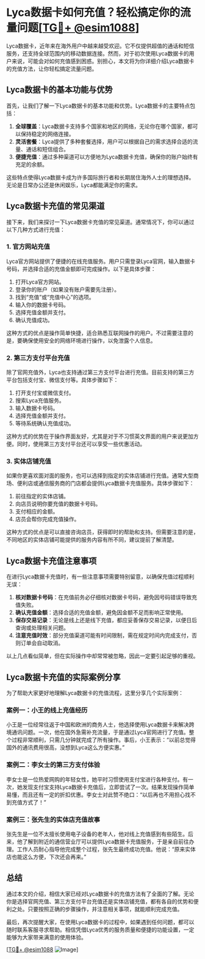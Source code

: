 # Lyca数据卡如何充值？轻松搞定你的流量问题[[TG💪+ @esim1088](https://t.me/s/esim1088)]

Lyca数据卡，近年来在海外用户中越来越受欢迎。它不仅提供超值的通话和短信服务，还支持全球范围内的移动数据连接。然而，对于初次使用Lyca数据卡的用户来说，可能会对如何充值感到困惑。别担心，本文将为你详细介绍Lyca数据卡的充值方法，让你轻松搞定流量问题。

## Lyca数据卡的基本功能与优势

首先，让我们了解一下Lyca数据卡的基本功能和优势。Lyca数据卡的主要特点包括：

1. **全球覆盖**：Lyca数据卡支持多个国家和地区的网络，无论你在哪个国家，都可以保持稳定的网络连接。
2. **灵活套餐**：Lyca提供了多种套餐选择，用户可以根据自己的需求选择合适的流量、通话和短信组合。
3. **便捷充值**：通过多种渠道可以方便地为Lyca数据卡充值，确保你的账户始终有充足的余额。

这些特点使得Lyca数据卡成为许多国际旅行者和长期居住海外人士的理想选择。无论是日常办公还是休闲娱乐，Lyca都能满足你的需求。

## Lyca数据卡充值的常见渠道

接下来，我们来探讨一下Lyca数据卡充值的常见渠道。通常情况下，你可以通过以下几种方式进行充值：

### 1. 官方网站充值

Lyca官方网站提供了便捷的在线充值服务。用户只需登录Lyca官网，输入数据卡号码，并选择合适的充值金额即可完成操作。以下是具体步骤：

1. 打开Lyca官方网站。
2. 登录你的账户（如果没有账户需要先注册）。
3. 找到“充值”或“充值中心”的选项。
4. 输入你的数据卡号码。
5. 选择充值金额并支付。
6. 确认充值成功。

这种方式的优点是操作简单快捷，适合熟悉互联网操作的用户。不过需要注意的是，要确保使用安全的网络环境进行操作，以免泄露个人信息。

### 2. 第三方支付平台充值

除了官网充值外，Lyca也支持通过第三方支付平台进行充值。目前支持的第三方平台包括支付宝、微信支付等。具体步骤如下：

1. 打开支付宝或微信支付。
2. 搜索Lyca充值服务。
3. 输入数据卡号码。
4. 选择充值金额并支付。
5. 等待系统确认充值成功。

这种方式的优势在于操作界面友好，尤其是对于不习惯英文界面的用户来说更加方便。同时，使用第三方支付平台还可以享受一些优惠活动。

### 3. 实体店铺充值

如果你更喜欢面对面的服务，也可以选择到指定的实体店铺进行充值。通常大型商场、便利店或通信服务商的门店都会提供Lyca数据卡充值服务。具体步骤如下：

1. 前往指定的实体店铺。
2. 向店员说明你要充值的数据卡号码。
3. 支付相应的金额。
4. 店员会帮你完成充值操作。

这种方式的优点是可以直接咨询店员，获得即时的帮助和支持。但需要注意的是，不同地区的实体店铺可能提供的服务内容有所不同，建议提前了解清楚。

## Lyca数据卡充值注意事项

在进行Lyca数据卡充值时，有一些注意事项需要特别留意，以确保充值过程顺利无误：

1. **核对数据卡号码**：在充值前务必仔细核对数据卡号码，避免因号码错误导致充值失败。
2. **确认充值金额**：选择合适的充值金额，避免因金额不足而影响正常使用。
3. **保存交易记录**：无论是线上还是线下充值，都应妥善保存交易记录，以便日后查询或处理相关问题。
4. **注意充值时效**：部分充值渠道可能有时间限制，需在规定时间内完成支付，否则订单会自动取消。

以上几点看似简单，但在实际操作中却常常被忽略，因此一定要引起足够的重视。

## Lyca数据卡充值的实际案例分享

为了帮助大家更好地理解Lyca数据卡的充值流程，这里分享几个实际案例：

### 案例一：小王的线上充值经历

小王是一位经常往返于中国和欧洲的商务人士，他选择使用Lyca数据卡来解决跨境通讯问题。一次，他在国外急需补充流量，于是通过Lyca官网进行了充值。整个过程非常顺利，只需几分钟就完成了所有操作。事后，小王表示：“以前总觉得国外的通讯费用很高，没想到Lyca这么方便实惠。”

### 案例二：李女士的第三方支付体验

李女士是一位热爱网购的年轻女性，她平时习惯使用支付宝进行各种支付。有一次，她发现支付宝支持Lyca数据卡充值后，立即尝试了一次。结果发现操作简单易懂，而且还有一定的折扣优惠。李女士对此赞不绝口：“以后再也不用担心找不到充值方式了！”

### 案例三：张先生的实体店充值故事

张先生是一位不太擅长使用电子设备的老年人，他对线上充值感到有些陌生。后来，他了解到附近的通信营业厅可以提供Lyca数据卡充值服务，于是亲自前往办理。工作人员耐心指导他完成整个过程，张先生最终成功充值。他说：“原来实体店也能这么方便，下次还会再来。”

## 总结

通过本文的介绍，相信大家已经对Lyca数据卡的充值方法有了全面的了解。无论你是选择官网充值、第三方支付平台充值还是实体店铺充值，都有各自的优势和便利之处。只要按照正确的步骤操作，并注意相关事项，就能顺利完成充值。

最后，再次提醒大家，在使用Lyca数据卡的过程中，如果遇到任何问题，都可以随时联系客服寻求帮助。相信凭借Lyca优秀的服务质量和便捷的功能设置，一定能够为大家带来满意的使用体验。

[[TG💪+ @esim1088](https://t.me/s/esim1088) ![Image](https://i.postimg.cc/4NQfJmqS/Snipaste-2025-05-13-00-14-12.png)]